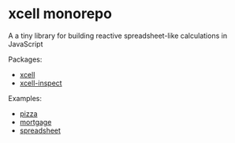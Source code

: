 # xcell monorepo

A a tiny library for building reactive spreadsheet-like calculations in JavaScript

Packages:
* [xcell](packages/xcell)
* [xcell-inspect](packages/xcell-inspect)

Examples:
* [pizza](examples/pizza)
* [mortgage](examples/mortgage)
* [spreadsheet](examples/spreadsheet)

